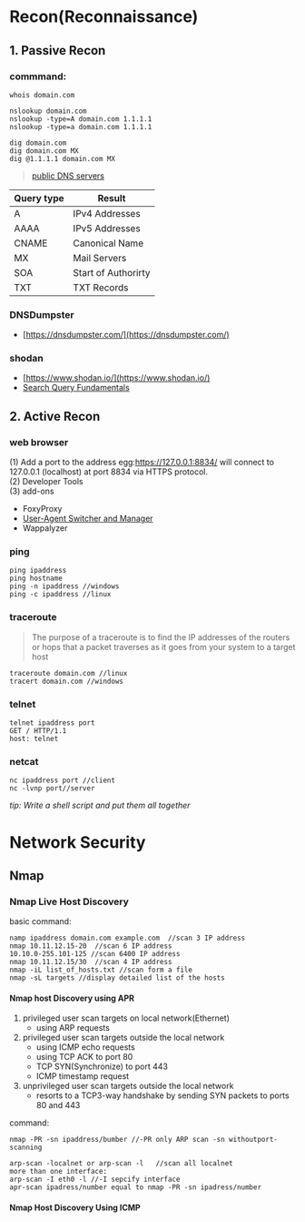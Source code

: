 # Recon(Reconnaissance) # 
## 1. Passive Recon
### commmand: ###   
```
whois domain.com

nslookup domain.com
nslookup -type=A domain.com 1.1.1.1
nslookup -type=a domain.com 1.1.1.1 

dig domain.com 
dig domain.com MX  
dig @1.1.1.1 domain.com MX
```
>[public DNS servers](https://duckduckgo.com/?q=public+dns) 

| Query type | Result              |
| ---------- |-------------        | 
| A          | IPv4 Addresses      |
| AAAA       | IPv5 Addresses      |
| CNAME      | Canonical Name      |
| MX         | Mail Servers        |
| SOA        | Start of Authorirty |
| TXT        | TXT Records         |

### DNSDumpster ### 

* [https://dnsdumpster.com/](https://dnsdumpster.com/)  

### shodan ### 

* [https://www.shodan.io/](https://www.shodan.io/) 
* [Search Query Fundamentals](https://help.shodan.io/the-basics/search-query-fundamentals) 

## 2. Active Recon
### web browser 
  (1) Add a port to the address egg:https://127.0.0.1:8834/ will connect to 127.0.0.1 (localhost) at port 8834 via HTTPS protocol.   
  (2) Developer Tools  
  (3) add-ons    
* FoxyProxy
* [User-Agent Switcher and Manager](https://addons.mozilla.org/en-US/firefox/addon/user-agent-string-switcher) 
* Wappalyzer
### ping 
```
ping ipaddress
ping hostname
ping -n ipaddress //windows
ping -c ipaddress //linux
```
### traceroute
>The purpose of a traceroute is to find the IP addresses of the routers or hops that a packet traverses as it goes from your system to a target host
```
traceroute domain.com //linux
tracert domain.com //windows

```
### telnet 
```
telnet ipaddress port
GET / HTTP/1.1
host: telnet
```
### netcat 
```
nc ipaddress port //client
nc -lvnp port//server
```
*tip: Write a shell script and put them all together* 

# Network Security
## Nmap 
### Nmap Live Host Discovery
basic command:
```
namp ipaddress domain.com example.com  //scan 3 IP address
nmap 10.11.12.15-20  //scan 6 IP address
10.10.0-255.101-125 //scan 6400 IP address
nmap 10.11.12.15/30  //scan 4 IP address
nmap -iL list_of_hosts.txt //scan form a file
nmap -sL targets //display detailed list of the hosts

```
#### Nmap host Discovery using APR
1. privileged user scan targets on local network(Ethernet)  
    * using ARP requests
2. privileged user scan targets outside the local network  
    * using ICMP echo requests
    * using TCP ACK to port 80
    * TCP SYN(Synchronize) to port 443
    * ICMP timestamp request
3. unprivileged user scan targets outside the local network
    * resorts to a TCP3-way handshake by sending SYN packets to ports 80 and 443  

  command:
  ```
  nmap -PR -sn ipaddress/bumber //-PR only ARP scan -sn withoutport-scanning
  
  arp-scan -localnet or arp-scan -l   //scan all localnet
  more than one interface:
  arp-scan -I eth0 -l //-I sepcify interface
  apr-scan ipadress/number equal to nmap -PR -sn ipadress/number
  ```
  #### Nmap Host Discovery Using ICMP
  
    